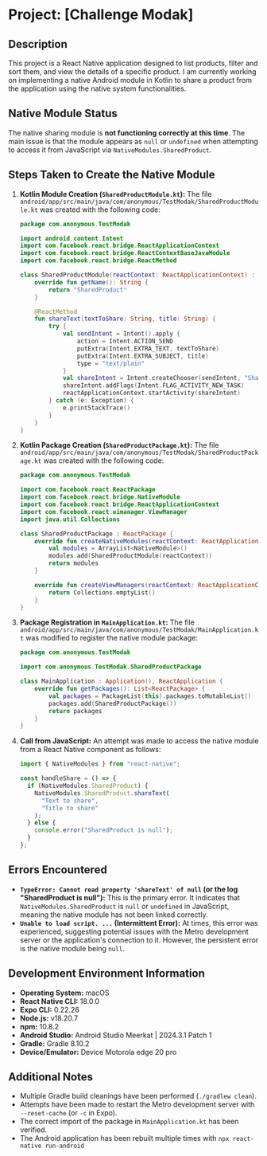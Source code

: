 # Project: [Challenge Modak]

## Description

This project is a React Native application designed to list products, filter and sort them, and view the details of a specific product. I am currently working on implementing a native Android module in Kotlin to share a product from the application using the native system functionalities.

## Native Module Status

The native sharing module is **not functioning correctly at this time**. The main issue is that the module appears as `null` or `undefined` when attempting to access it from JavaScript via `NativeModules.SharedProduct`.

## Steps Taken to Create the Native Module

1.  **Kotlin Module Creation (`SharedProductModule.kt`):**
    The file `android/app/src/main/java/com/anonymous/TestModak/SharedProductModule.kt` was created with the following code:

    ```kotlin
    package com.anonymous.TestModak

    import android.content.Intent
    import com.facebook.react.bridge.ReactApplicationContext
    import com.facebook.react.bridge.ReactContextBaseJavaModule
    import com.facebook.react.bridge.ReactMethod

    class SharedProductModule(reactContext: ReactApplicationContext) : ReactContextBaseJavaModule(reactContext) {
        override fun getName(): String {
            return "SharedProduct"
        }

        @ReactMethod
        fun shareText(textToShare: String, title: String) {
            try {
                val sendIntent = Intent().apply {
                    action = Intent.ACTION_SEND
                    putExtra(Intent.EXTRA_TEXT, textToShare)
                    putExtra(Intent.EXTRA_SUBJECT, title)
                    type = "text/plain"
                }
                val shareIntent = Intent.createChooser(sendIntent, "Share via")
                shareIntent.addFlags(Intent.FLAG_ACTIVITY_NEW_TASK)
                reactApplicationContext.startActivity(shareIntent)
            } catch (e: Exception) {
                e.printStackTrace()
            }
        }
    }
    ```

2.  **Kotlin Package Creation (`SharedProductPackage.kt`):**
    The file `android/app/src/main/java/com/anonymous/TestModak/SharedProductPackage.kt` was created with the following code:

    ```kotlin
    package com.anonymous.TestModak

    import com.facebook.react.ReactPackage
    import com.facebook.react.bridge.NativeModule
    import com.facebook.react.bridge.ReactApplicationContext
    import com.facebook.react.uimanager.ViewManager
    import java.util.Collections

    class SharedProductPackage : ReactPackage {
        override fun createNativeModules(reactContext: ReactApplicationContext): MutableList<NativeModule> {
            val modules = ArrayList<NativeModule>()
            modules.add(SharedProductModule(reactContext))
            return modules
        }

        override fun createViewManagers(reactContext: ReactApplicationContext): MutableList<ViewManager<*, *>> {
            return Collections.emptyList()
        }
    }
    ```

3.  **Package Registration in `MainApplication.kt`:**
    The file `android/app/src/main/java/com/anonymous/TestModak/MainApplication.kt` was modified to register the native module package:

    ```kotlin
    package com.anonymous.TestModak

    import com.anonymous.TestModak.SharedProductPackage

    class MainApplication : Application(), ReactApplication {
        override fun getPackages(): List<ReactPackage> {
            val packages = PackageList(this).packages.toMutableList()
            packages.add(SharedProductPackage())
            return packages
        }
    }
    ```

4.  **Call from JavaScript:**
    An attempt was made to access the native module from a React Native component as follows:

    ```javascript
    import { NativeModules } from "react-native";

    const handleShare = () => {
      if (NativeModules.SharedProduct) {
        NativeModules.SharedProduct.shareText(
          "Text to share",
          "Title to share"
        );
      } else {
        console.error("SharedProduct is null");
      }
    };
    ```

## Errors Encountered

- **`TypeError: Cannot read property 'shareText' of null` (or the log "SharedProduct is null"):** This is the primary error. It indicates that `NativeModules.SharedProduct` is `null` or `undefined` in JavaScript, meaning the native module has not been linked correctly.
- **`Unable to load script. ...` (Intermittent Error):** At times, this error was experienced, suggesting potential issues with the Metro development server or the application's connection to it. However, the persistent error is the native module being `null`.

## Development Environment Information

- **Operating System:** macOS
- **React Native CLI:** 18.0.0
- **Expo CLI:** 0.22.26
- **Node.js:** v18.20.7
- **npm:** 10.8.2
- **Android Studio:** Android Studio Meerkat | 2024.3.1 Patch 1
- **Gradle:** Gradle 8.10.2
- **Device/Emulator:** Device Motorola edge 20 pro

## Additional Notes

- Multiple Gradle build cleanings have been performed (`./gradlew clean`).
- Attempts have been made to restart the Metro development server with `--reset-cache` (or `-c` in Expo).
- The correct import of the package in `MainApplication.kt` has been verified.
- The Android application has been rebuilt multiple times with `npx react-native run-android`
